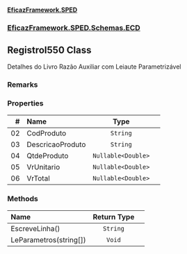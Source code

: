#### [EficazFramework.SPED](EficazFrameworkSPED.md 'EficazFramework SPED')
### [EficazFramework.SPED.Schemas.ECD](EficazFramework.SPED.Schemas.ECD.md 'EficazFramework.SPED.Schemas.ECD')

## RegistroI550 Class

Detalhes do Livro Razão Auxiliar com Leiaute Parametrizável

### Remarks
### Properties

| # | Name | Type | |
| ---: | :--- | :---: | :--- |
| 02 | CodProduto | `String` |  |
| 03 | DescricaoProduto | `String` |  |
| 04 | QtdeProduto | `Nullable<Double>` |  |
| 05 | VrUnitario | `Nullable<Double>` |  |
| 06 | VrTotal | `Nullable<Double>` |  |
### Methods

| Name | Return Type | |
| :--- | :---: | :--- |
| EscreveLinha() | `String` |  |
| LeParametros(string[]) | `Void` |  |
